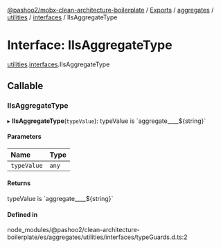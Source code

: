 [@pashoo2/mobx-clean-architecture-boilerplate](../README.md) / [Exports](../modules.md) / [aggregates](../modules/aggregates.md) / [utilities](../modules/aggregates.utilities.md) / [interfaces](../modules/aggregates.utilities.interfaces.md) / IIsAggregateType

# Interface: IIsAggregateType

[utilities](../modules/aggregates.utilities.md).[interfaces](../modules/aggregates.utilities.interfaces.md).IIsAggregateType

## Callable

### IIsAggregateType

▸ **IIsAggregateType**(`typeValue`): typeValue is \`aggregate\_\_\_\_${string}\`

#### Parameters

| Name | Type |
| :------ | :------ |
| `typeValue` | `any` |

#### Returns

typeValue is \`aggregate\_\_\_\_${string}\`

#### Defined in

node_modules/@pashoo2/clean-architecture-boilerplate/es/aggregates/utilities/interfaces/typeGuards.d.ts:2
